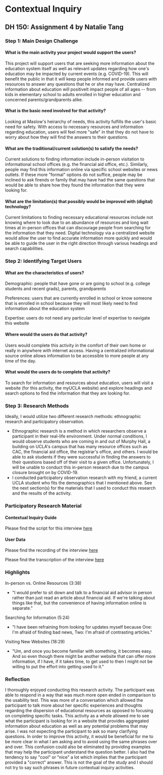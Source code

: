 # Contextual Inquiry 
## DH 150: Assignment 4 by Natalie Tang
### Step 1: Main Design Challenge

#### What is the main activity your project would support the users?
 This project will support users that are seeking more information about the education system itself as well as relevant updates regarding how one's education may be impacted by current events (e.g. COVID-19). This will benefit the public in that it will keep people informed and provide users with resources to answer any questions that he or she may have. Centralized information about education will positivelt impact people of all ages -- from kids in elementary school to adults enrolled in higher education and concerned parents/grandparents alike.  
  
#### What is the basic need involved for that activity?
 Looking at Maslow's heirarchy of needs, this activity fulfills the user's basic need for safety. With access to necessary resources and information regarding education, users will feel more "safe" in that they do not have to worry about how they will find the answers to their questions.  

#### What are the traditional/current solution(s) to satisfy the needs?
Current solutions to finding information include in-person visitation to informational school offices (e.g. the financial aid office, etc.). Similarly, people may find this information online via specific school websites or news outlets. If these more "formal" options do not suffice, people may be inclined to ask firends or family that may have had the same questions that would be able to share how they found the information that they were looking for. 

#### What are the limitation(s) that possibly would be improved with (digital) technology?
Current limitations to finding necessary educational resources include not knowing where to look due to an abundance of resources and long wait times at in-person offices that can discourage people from searching for the information that they need. Digital technology via a centralized website would allow the user to find accurate information more quickly and would be able to guide the user in the right direction through various headings and search capabilities. 

### Step 2: Identifying Target Users

#### What are the characteristics of users? 
Demographic: people that have gone or are going to school (e.g. college students and recent grads), parents, grandparents

Preferences: users that are currently enrolled in school or know someone that is enrolled in school because they will most likely need to find information about the education system

Expertise: users do not need any particular level of expertise to navigate this website 

#### Where would the users do that activity?
Users would complete this activity in the comfort of their own home or really in anywhere with internet access. Having a centralized informational source online allows information to be accessible to more people at any time of the day.

#### What would the users do to complete that activity?
To search for information and resources about education, users will visit a website (for this activity, the myUCLA website) and explore headings and search options to find the information that they are looking for. 

### Step 3: Research Methods
Ideally, I would utilize two different research methods: ethnographic research and participatory observation.
 - Ethnographic research is a method in which researchers observe a participant in their real-life environment. Under normal conditions, I would observe students who are coming in and out of Murphy Hall, a building on UCLA's campus that has many resource offices such as CAC, the financial aid office, the registrar's office, and others. I would be able to ask students if they were successful in finding the answers to their questions based off of their visit to a given office. Unfortunately, I will be unable to conduct this in-person research due to the campus closure brought on by COVID-19.
 - I conducted participatory observation research with my friend, a current UCLA student who fits the demographics that I mentioned above. See the next section(s) for the materials that I used to conduct this research and the results of the activity. 

### Participatory Research Material
#### Contextual Inquiry Guide
Please find the script for this interview [here](https://docs.google.com/document/d/1YRJohHseAa8QQ-Pw_Vc0TBuxkdPGKAaKwEquH2scRiQ/edit?usp=sharing)

#### User Data
Please find the recording of the interview [here](https://drive.google.com/file/d/1av5c-fXwNGUSN7BCtOZz3GCjjXDXmq-m/view?usp=sharing)

Please find the transcription of the interview [here](https://docs.google.com/document/d/1hTsdBY1TUajKwfz05x6HQcLGp-yqjv5D-NzBJeh06xc/edit?usp=sharing)

### Highlights
In-person vs. Online Resources (3:38)
- "I would prefer to sit down and talk to a financial aid advisor in person rather than just read an article about financial aid. If we're talking about things like that, but the convenience of having information online is separate."

Searching for Information (5:24)
- "I have been refraining from looking for updates myself because One: I'm afraid of finding bad news, Two: I'm afraid of contrasting articles."

Visiting New Websites (18:29)
- "Um, and once you become familiar with something, it becomes easy. And so even though there might be another website that can offer more information, if I have, if it takes time, to get used to then I might not be willing to put the effort into getting used to it."

### Reflection
I thoroughly enjoyed conducting this research activity. The participant was able to respond in a way that was much more open ended in comparison to the usability test. This was more of a conversation which allowed the participant to talk more about her specific experiences and thoughts regarding the dispersion of educational resources as opposed to focusing on completing specific tasks. This activity as a whole allowed me to see what the participant is looking for in a website that provides aggregated information about education as well as any potential problems that may arise. I was not expecting the participant to ask so many clarifying questions. In order to improve this activity, it would be beneficial for me to be more clear in what I am asking and to avoid using the same phrases over and over. This confusion could also be eliminated by providing examples that may help the participant understand the question better. I also had the tendency to say "cool" or "nice" a lot which implies that the participant provided a "correct" answer. This is not the goal of the study and I should not try to say such phrases in future contextual inquiry activities. 
